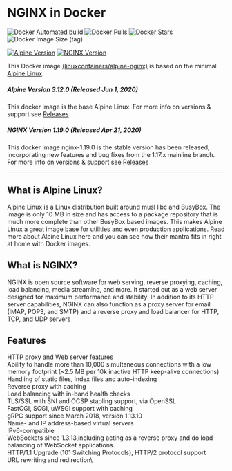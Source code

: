 # NGINX in Docker

[![Docker Automated build](https://img.shields.io/docker/automated/linuxcontainers/alpine-nginx.svg?style=for-the-badge&logo=docker)](https://hub.docker.com/r/linuxcontainers/alpine-nginx/)
[![Docker Pulls](https://img.shields.io/docker/pulls/linuxcontainers/alpine-nginx.svg?style=for-the-badge&logo=docker)](https://hub.docker.com/r/linuxcontainers/alpine-nginx/)
[![Docker Stars](https://img.shields.io/docker/stars/linuxcontainers/alpine-nginx.svg?style=for-the-badge&logo=docker)](https://hub.docker.com/r/linuxcontainers/alpine-nginx/)
![Docker Image Size (tag)](https://img.shields.io/docker/image-size/linuxcontainers/alpine-nginx/latest?logo=docker&style=for-the-badge)

[![Alpine Version](https://img.shields.io/badge/Alpine%20version-v3.12.0-green.svg?style=for-the-badge)](https://alpine-nginxlinux.org/)
[![NGINX Version](https://img.shields.io/badge/Nginx%20version-v1.19.0-green.svg?style=for-the-badge)](https://nginx.org/)

This Docker image [(linuxcontainers/alpine-nginx)](https://hub.docker.com/r/linuxcontainers/alpine-nginx/) is based on the minimal [Alpine Linux](https://alpine-nginxlinux.org/).

##### Alpine Version 3.12.0 (Released Jun 1, 2020)

This docker image is the base Alpine Linux. For more info on versions & support see [Releases](https://wiki.alpine-nginxlinux.org/wiki/Alpine_Linux:Releases)

##### NGINX Version 1.19.0 (Released Apr 21, 2020)

This docker image nginx-1.19.0 is the stable version has been released, incorporating new features and bug fixes from the 1.17.x mainline branch. For more info on versions & support see [Releases](http://nginx.org/en/CHANGES-1.19)

----

## What is Alpine Linux?
Alpine Linux is a Linux distribution built around musl libc and BusyBox. The image is only 10 MB in size and has access to a package repository that is much more complete than other BusyBox based images. This makes Alpine Linux a great image base for utilities and even production applications. Read more about Alpine Linux here and you can see how their mantra fits in right at home with Docker images.

## What is NGINX?
NGINX is open source software for web serving, reverse proxying, caching, load balancing, media streaming, and more. It started out as a web server designed for maximum performance and stability. In addition to its HTTP server capabilities, NGINX can also function as a proxy server for email (IMAP, POP3, and SMTP) and a reverse proxy and load balancer for HTTP, TCP, and UDP servers

## Features

HTTP proxy and Web server features \
Ability to handle more than 10,000 simultaneous connections with a low memory footprint (~2.5 MB per 10k inactive HTTP keep-alive connections)\
Handling of static files, index files and auto-indexing\
Reverse proxy with caching\
Load balancing with in-band health checks\
TLS/SSL with SNI and OCSP stapling support, via OpenSSL\
FastCGI, SCGI, uWSGI support with caching\
gRPC support since March 2018, version 1.13.10\
Name- and IP address-based virtual servers\
IPv6-compatible\
WebSockets since 1.3.13,including acting as a reverse proxy and do load balancing of WebSocket applications.\
HTTP/1.1 Upgrade (101 Switching Protocols), HTTP/2 protocol support\
URL rewriting and redirection\
